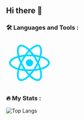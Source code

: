 ## Hi there 👋

### :hammer_and_wrench: Languages and Tools :

<svg xmlns="http://www.w3.org/2000/svg" width="128" height="128" viewBox="0 0 32 32"><circle cx="16" cy="15.974" r="2.5" fill="#00d8ff"/><path fill="#00d8ff" d="M16 21.706a28.4 28.4 0 0 1-8.88-1.2a11.3 11.3 0 0 1-3.657-1.958A3.54 3.54 0 0 1 2 15.974c0-1.653 1.816-3.273 4.858-4.333A28.8 28.8 0 0 1 16 10.293a28.7 28.7 0 0 1 9.022 1.324a11.4 11.4 0 0 1 3.538 1.866A3.4 3.4 0 0 1 30 15.974c0 1.718-2.03 3.459-5.3 4.541a28.8 28.8 0 0 1-8.7 1.191m0-10.217a28 28 0 0 0-8.749 1.282c-2.8.977-4.055 2.313-4.055 3.2c0 .928 1.349 2.387 4.311 3.4A27.2 27.2 0 0 0 16 20.51a27.6 27.6 0 0 0 8.325-1.13C27.4 18.361 28.8 16.9 28.8 15.974a2.33 2.33 0 0 0-1.01-1.573a10.2 10.2 0 0 0-3.161-1.654A27.5 27.5 0 0 0 16 11.489"/><path fill="#00d8ff" d="M10.32 28.443a2.64 2.64 0 0 1-1.336-.328c-1.432-.826-1.928-3.208-1.327-6.373a28.8 28.8 0 0 1 3.4-8.593a28.7 28.7 0 0 1 5.653-7.154a11.4 11.4 0 0 1 3.384-2.133a3.4 3.4 0 0 1 2.878 0c1.489.858 1.982 3.486 1.287 6.859a28.8 28.8 0 0 1-3.316 8.133a28.4 28.4 0 0 1-5.476 7.093a11.3 11.3 0 0 1-3.523 2.189a4.9 4.9 0 0 1-1.624.307m1.773-14.7a28 28 0 0 0-3.26 8.219c-.553 2.915-.022 4.668.75 5.114c.8.463 2.742.024 5.1-2.036a27.2 27.2 0 0 0 5.227-6.79a27.6 27.6 0 0 0 3.181-7.776c.654-3.175.089-5.119-.713-5.581a2.33 2.33 0 0 0-1.868.089A10.2 10.2 0 0 0 17.5 6.9a27.5 27.5 0 0 0-5.4 6.849Z"/><path fill="#00d8ff" d="M21.677 28.456c-1.355 0-3.076-.82-4.868-2.361a28.8 28.8 0 0 1-5.747-7.237a28.7 28.7 0 0 1-3.374-8.471a11.4 11.4 0 0 1-.158-4A3.4 3.4 0 0 1 8.964 3.9c1.487-.861 4.01.024 6.585 2.31a28.8 28.8 0 0 1 5.39 6.934a28.4 28.4 0 0 1 3.41 8.287a11.3 11.3 0 0 1 .137 4.146a3.54 3.54 0 0 1-1.494 2.555a2.6 2.6 0 0 1-1.315.324m-9.58-10.2a28 28 0 0 0 5.492 6.929c2.249 1.935 4.033 2.351 4.8 1.9c.8-.465 1.39-2.363.782-5.434A27.2 27.2 0 0 0 19.9 13.74a27.6 27.6 0 0 0-5.145-6.64c-2.424-2.152-4.39-2.633-5.191-2.169a2.33 2.33 0 0 0-.855 1.662a10.2 10.2 0 0 0 .153 3.565a27.5 27.5 0 0 0 3.236 8.1Z"/></svg>

### :fire: My Stats :

![Top Langs](https://github-readme-stats.vercel.app/api/top-langs/?username=FantomStudy&layout=compact&theme=tokyonight)

<!--
**FantomStudy/FantomStudy** is a ✨ _special_ ✨ repository because its `README.md` (this file) appears on your GitHub profile.

Here are some ideas to get you started:

- 🔭 I’m currently working on ...
- 🌱 I’m currently learning ...
- 👯 I’m looking to collaborate on ...
- 🤔 I’m looking for help with ...
- 💬 Ask me about ...
- 📫 How to reach me: ...
- 😄 Pronouns: ...
- ⚡ Fun fact: ...
-->
